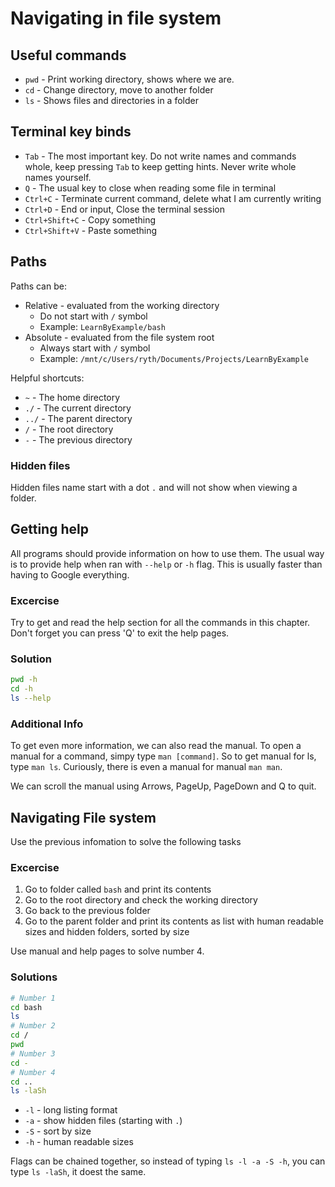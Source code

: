 # Navigating in file system

## Useful commands

- `pwd` - Print working directory, shows where we are.
- `cd` - Change directory, move to another folder
- `ls` - Shows files and directories in a folder

## Terminal key binds
- `Tab` - The most important key. Do not write names and commands whole, keep pressing `Tab` to keep getting hints. Never write whole names yourself.
- `Q` - The usual key to close when reading some file in terminal
- `Ctrl+C` - Terminate current command, delete what I am currently writing
- `Ctrl+D` - End or input, Close the terminal session
- `Ctrl+Shift+C` - Copy something
- `Ctrl+Shift+V` - Paste something

## Paths

Paths can be:
- Relative - evaluated from the working directory
  * Do not start with `/` symbol
  * Example: `LearnByExample/bash` 
- Absolute - evaluated from the file system root
  * Always start with `/` symbol
  * Example: `/mnt/c/Users/ryth/Documents/Projects/LearnByExample`

Helpful shortcuts:
 - `~` - The home directory
 - `./` - The current directory
 - `../` - The parent directory
 - `/` - The root directory
 - `-` - The previous directory

### Hidden files
Hidden files name start with a dot `.` and will not show when viewing a folder.

## Getting help
All programs should provide information on how to use them. The usual way is to provide help when ran with `--help` or `-h` flag. This is usually faster than having to Google everything.

### Excercise
Try to get and read the help section for all the commands in this chapter. Don't forget you can press 'Q' to exit the help pages.

### Solution
```bash
pwd -h 
cd -h
ls --help
```

### Additional Info
To get even more information, we can also read the manual. To open a manual for a command, simpy type `man [command]`. So to get manual for ls, type `man ls`. Curiously, there is even a manual for manual `man man`.

We can scroll the manual using Arrows, PageUp, PageDown and Q to quit.

## Navigating File system
Use the previous infomation to solve the following tasks

### Excercise
1. Go to folder called `bash` and print its contents
2. Go to the root directory and check the working directory
3. Go back to the previous folder
4. Go to the parent folder and print its contents as list with human readable sizes and hidden folders, sorted by size

Use manual and help pages to solve number 4.

### Solutions
```bash
# Number 1
cd bash
ls
# Number 2
cd / 
pwd
# Number 3
cd - 
# Number 4
cd ..
ls -laSh
```
- `-l` - long listing format
- `-a` - show hidden files (starting with `.`)
- `-S` - sort by size
- `-h` - human readable sizes

Flags can be chained together, so instead of typing `ls -l -a -S -h`, you can type `ls -laSh`, it doest the same.